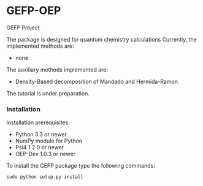 GEFP-OEP
========

GEFP Project

The package is designed for quantum chemistry calculations
Currently, the implemented methods are:

* none
   
The auxiliary methods implemented are:

* Density-Based decomposition of Mandado and Hermida-Ramon

The tutorial is under preparation. 

### Installation ###

Installation prerequisites:
- Python 3.3 or newer
- NumPy module for Python
- Psi4 1.2.0 or newer
- OEP-Dev 1.0.3 or newer

To install the GEFP package type the following commands:
```
sudo python setup.py install
```

